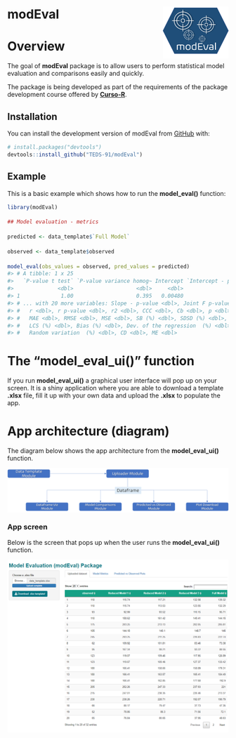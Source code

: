 
<!-- README.md is generated from README.Rmd. Please edit that file -->

# modEval <img src="man/figures/logo.png" align ="right" width="150" />

# Overview

<!-- badges: start -->
<!-- badges: end -->

The goal of **modEval** package is to allow users to perform statistical
model evaluation and comparisons easily and quickly.

The package is being developed as part of the requirements of the
package development course offered by
[**Curso-R**](https://curso-r.com/).

## Installation

You can install the development version of modEval from
[GitHub](https://github.com/) with:

``` r
# install.packages("devtools")
devtools::install_github("TEDS-91/modEval")
```

## Example

This is a basic example which shows how to run the **model_eval()**
function:

``` r
library(modEval)

## Model evaluation - metrics

predicted <- data_template$`Full Model`

observed <- data_template$observed

model_eval(obs_values = observed, pred_values = predicted)
#> # A tibble: 1 x 25
#>   `P-value t test` `P-value variance homog~ Intercept `Intercept - p-valu~ Slope
#>              <dbl>                    <dbl>     <dbl>                <dbl> <dbl>
#> 1             1.00                    0.395   0.00480                 1.00  1.00
#> # ... with 20 more variables: Slope - p-value <dbl>, Joint F p-value <dbl>,
#> #   r <dbl>, r p-value <dbl>, r2 <dbl>, CCC <dbl>, Cb <dbl>, p <dbl>, MB <dbl>,
#> #   MAE <dbl>, RMSE <dbl>, MSE <dbl>, SB (%) <dbl>, SDSD (%) <dbl>,
#> #   LCS (%) <dbl>, Bias (%) <dbl>, Dev. of the regression  (%) <dbl>,
#> #   Random variation  (%) <dbl>, CD <dbl>, ME <dbl>
```

# The “model_eval_ui()” function

If you run **model_eval_ui()** a graphical user interface will pop up on
your screen. It is a shiny application where you are able to download a
template **.xlsx** file, fill it up with your own data and upload the
**.xlsx** to populate the app.

# App architecture (diagram)

The diagram below shows the app architecture from the
**model_eval_ui()** function.

<img src="man/figures/model_eval_ui_diagram.png" align ="center" />

### App screen

Below is the screen that pops up when the user runs the
**model_eval_ui()** function.

<img src="man/figures/app_screen.png" align ="center" />

